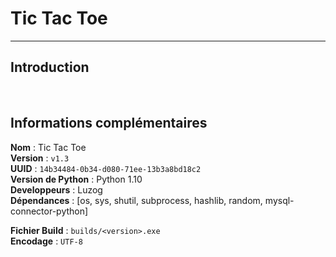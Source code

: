 # Tic Tac Toe

---

## Introduction



<br>

## Informations complémentaires

__**Nom**__ : Tic Tac Toe<br>
__**Version**__ : `v1.3`<br>
__**UUID**__ : `14b34484-0b34-d080-71ee-13b3a8bd18c2`<br>
__**Version de Python**__ : Python 1.10<br>
__**Developpeurs**__ : Luzog<br>
__**Dépendances**__ : [os, sys, shutil, subprocess, hashlib, random, mysql-connector-python]

__**Fichier Build**__ : `builds/<version>.exe`<br>
__**Encodage**__ : `UTF-8`

<br>
